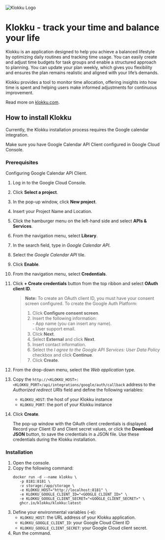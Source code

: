 ![Klokku Logo](https://klokku.com/klokku-github-banner.png)

# Klokku - track your time and balance your life

Klokku is an application designed to help you achieve a balanced lifestyle by optimizing daily routines and tracking time usage.
You can easily create and adjust time budgets for task groups and enable a structured approach to planning.
You can update your plan weekly, which gives you flexibility and ensures the plan remains realistic and aligned with your life’s demands.

Klokku provides a tool to monitor time allocation, offering insights into how time is spent and helping users make informed adjustments for continuous improvement. 

Read more on [klokku.com](https://klokku.com).

## How to install Klokku

Currently, the Klokku installation process requires the Google calendar integration.

Make sure you have Google Calendar API Client configured in Google Cloud Console. 

### Prerequisites

Configuring Google Calendar API Client.
1. Log in to the Google Cloud Console.
2. Click **Select a project**.
3. In the pop-up window, click **New project**.
4. Insert your Project Name and Location.  
5. Click the hamburger menu on the left-hand side and select **APIs & Services**.
6. From the navigation menu, select **Library**.
7. In the search field, type in *Google Calendar API*.
8. Select the *Google Calendar API* tile.
9.  Click **Enable**.
10. From the navigation menu, select **Credentials**.
11. Click **+ Create credentials** button from the top ribbon and select **OAuth client ID**. 

    >**Note:** To create an OAuth client ID, you must have your consent screen configured. To create the Google Auth Platform: 
    >1.  Click **Configure consent screen**.
    >2. Insert the following information:\
        - App name (you can insert any name).\
        - User support email.
    >3. Click **Next**.
    >4. Select **External** and click **Next**.
    >5. Insert contact information.
    >6. Select the *I agree to the Google API Services: User Data Policy* checkbox and click **Continue**.
    >7. Click **Create**.
12. From the drop-down menu, select the *Web application* type.
13. Copy the `http://<KLOKKU_HOST>:<KLOKKU_PORT>/api/integrations/google/auth/callback` address to the *Authorized redirect URIs* field and define the following variables:
    - `KLOKKU_HOST`: the host of your Klokku instance
    - `KLOKKU_PORT`: the port of your Klokku instance 
14. Click **Create**.

    The pop-up window with the OAuth client credentials is displayed. Record your Client ID and Client secret values, or click the **Download JSON** button, to save the credentials in a JSON file. Use these credentials during the Klokku installation. 


 ### Installation

1. Open the console.
2. Copy the following command:
    ```shell
    docker run -d --name klokku \
       -p 8181:8181 \
       -v storage:/app/storage \
       -e KLOKKU_HOST="http://localhost:8181" \
       -e KLOKKU_GOOGLE_CLIENT_ID="<GOOGLE_CLIENT_ID>" \
       -e KLOKKU_GOOGLE_CLIENT_SECRET="<GOOGLE_CLIENT_SECRET>" \
       ghcr.io/klokku/klokku:latest
    ```
3. Define your environmental variables (-e):
   - `KLOKKU_HOST`: the URL address of your Klokku application.
   - `KLOKKU_GOOGLE_CLIENT_ID`: your Google Cloud Client ID
   - `KLOKKU_GOOGLE_CLIENT_SECRET`: your Google Cloud client secret.  
4. Run the command. 
